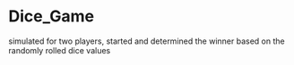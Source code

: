# Dice_Game
simulated for two players, started and determined the winner based on the randomly rolled dice values
